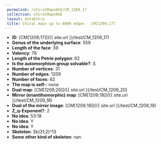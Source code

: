 ```yaml
--- 
 permalink: /chiralMaps6kE/CM_1209_17 
 collection: chiralMaps6kE
 layout: dataEntry
 title: Chiral maps up to 6000 edges - CM[1209;17]
---
```


- **ID**: [CM[1209;17]]({{ site.url }}/test/CM_1209_17)
- **Genus of the underlying surface**: 559
- **Length of the face**: 39
- **Valency**: 78
- **Length of the Petrie polygon**: 62
- **Is the automorphism group solvable?**: S
- **Number of vertices**: 31
- **Number of edges**: 1209
- **Number of faces**: 62
- **The map is self-**: none
- **Dual map**: [CM[1209;20]]({{ site.url }}/test/CM_1209_20)
- **Mirror (enantihomorphic) map**: [CM[1209;18]]({{ site.url }}/test/CM_1209_18)
- **Dual of the mirror image**: [CM[1209;19]]({{ site.url }}/test/CM_1209_19)
- **Z_q-Exponent?**: 2
- **No idea**:  53:18
- **No idea**: Y
- **No idea**: Y
- **Skeleton**: Sk(31;2)^13
- **Some other kind of skeleton**: nan
